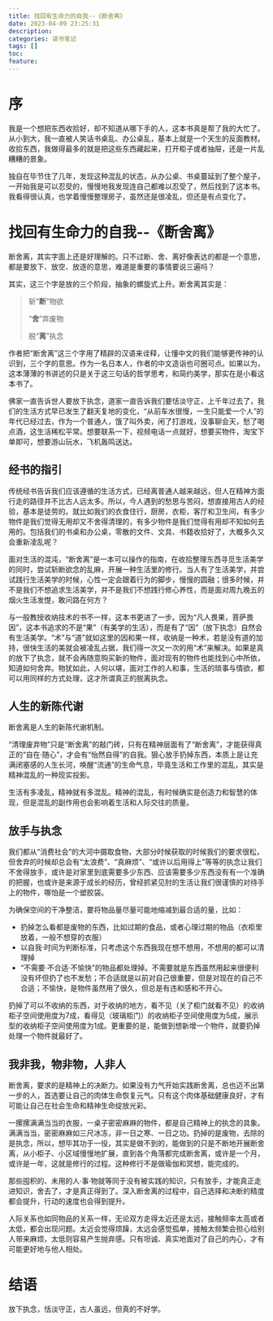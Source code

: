 ```yaml
---
title: 找回有生命力的自我--《断舍离》
date: 2023-04-09 23:25:31
description:
categories: 读书笔记
tags: []
toc:
feature:
---
```


# 序

我是一个想把东西收拾好，却不知道从哪下手的人，这本书真是帮了我的大忙了。从小到大，我一直被人笑话书桌乱、办公桌乱，基本上就是一个天生的反面教材。收拾东西，我做得最多的就是把这些东西藏起来，打开柜子或者抽屉，还是一片乱糟糟的景象。

独自在毕节住了几年，发现这种混乱的状态，从办公桌、书桌蔓延到了整个屋子，一开始我是可以忍受的，慢慢地我发现连自己都难以忍受了，然后找到了这本书。我看得很认真，也学着慢慢整理房子，虽然还是很凌乱，但还是有点变化了。

<!-- more -->

# 找回有生命力的自我--《断舍离》

断舍离，其实字面上还是好理解的。只不过断、舍、离好像表达的都是一个意思，都是要放下、放空、放逐的意思，难道是重要的事情要说三遍吗？

其实，这三个字是放的三个阶段，抽象的螺旋式上升。断舍离其实是：

>斩“**断**”物欲
>
>“**舍**”弃废物
>
>脱“**离**”执念

作者把“断舍离”这三个字用了精辟的汉语来诠释，让懂中文的我们能够更传神的认识到，三个字的意思。作为一名日本人，作者的中文造诣也可圈可点。如果以为，这本薄薄的书讲述的只是关于这三句话的哲学思考，和简约美学，那实在是小看这本书了。

佛家一直告诉世人要放下执念，道家一直告诉我们要恬淡守正，上千年过去了，我们的生活方式早已发生了翻天复地的变化，“从前车水很慢，一生只能爱一个人”的年代已经过去，作为一个普通人，饿了叫外卖，闲了打游戏，没事聊会天，愁了喝点酒，这生活稀松平常。想要联系一下，视频电话一点就好，想要买物件，淘宝下单即可，想要游山玩水，飞机轰鸣送达。

## 经书的指引

传统经书告诉我们应该遵循的生活方式，已经离普通人越来越远，但人在精神方面行走的路径并不比古人远太多。所以，今人遇到的愁思与苦闷，想直接用古人的经验，基本是徒劳的。就比如我们的衣食住行，厨房，衣柜，客厅和卫生间，有多少物件是我们觉得无用却又不舍得清理的，有多少物件是我们觉得有用却不知如何去用的。包括我们的书桌和办公桌，零散的文件、文具、书籍收拾好了，大概多久又会重新凌乱呢？

面对生活的混沌，“断舍离”是一本可以操作的指南，在收拾整理东西寻觅生活美学的同时，尝试斩断欲念的乱麻，开展一种生活里的修行。当人有了生活美学，并尝试践行生活美学的时候，心性一定会跟着行为的脚步，慢慢的圆融；很多时候，并不是我们不想追求生活美学，并不是我们不想践行修心养性，而是面对周九晚五的烟火生活发憷，敢问路在何方？

与一般教授收纳技术的书不一样，这本书更进了一步。因为“凡人畏果，菩萨畏因”，这本书追求的不是“果”（有美学的生活），而是有了“因”（放下执念）自然会有生活美学。“术”与“道"就如这里的因和果一样，收纳是一种术，若是没有道的加持，很快生活的美就会被凌乱占据，我们得一次又一次的用“术”来解决。如果是真的放下了执念，就不会再随意购买新的物件，面对现有的物件也能找到心中所依，知道如何舍弃。物犹如此，人何以堪，面对工作的人和事，生活的琐事与情欲，都可以用同样的方式处理，这才所谓真正的脱离执念。

## 人生的新陈代谢

断舍离是人生的新陈代谢机制。

“清理废弃物”只是“断舍离”的敲门砖，只有在精神层面有了“断舍离”，才能获得真正的“自在·随心”，才会有“怡然自得”的自我。狠心放手扔掉东西，本质上是让充满闭塞感的人生长河，唤醒“流通”的生命气息，毕竟生活和工作里的混乱，其实是精神混乱的一种现实投影。

生活有多凌乱，精神就有多混乱。精神的混乱，有时候确实是创造力和智慧的体现，但是混乱的副作用也会影响着生活和人际交往的质量。

## 放手与执念

我们都从“消费社会”的大河中摄取食物，大部分时候获取的时候我们的要求很松，但舍弃的时候却总会有“太浪费”、“真麻烦”、“或许以后用得上”等等的执念让我们不舍得放手，或许是对家里到底需要多少东西、应该需要多少东西没有有一个准确的把握，也或许是来源于成长的经历，曾经抓紧见肘的生活让我们很谨慎的对待手上的物件，哪怕是一个塑胶袋。

为确保空间的干净整洁，要将物品量尽量可能地缩减到最合适的量，比如：

- 扔掉怎么看都是废物的东西，比如过期的食品，或者心理过期的物品（衣柜里放着，一般不想穿的衣服）
- 以自我·时间为判断标准，只考虑这个东西我现在想不想用，不想用的都可以清理掉
- “不需要·不合适·不愉快”的物品都处理掉。不需要就是东西虽然用起来很便利没有坏但扔了也不发愁；不合适就是以前对自己很重要，但是对现在的自己不合适；不愉快，是物件虽然用了很久，但总是有违和感和不开心。

扔掉了可以不收纳的东西，对于收纳的地方，看不见（关了柜门就看不见）的收纳柜子空间使用度为7成，看得见（玻璃柜门）的收纳柜子空间使用度为5成，展示型的收纳柜子空间使用度为1成。更重要的是，能做到想新增一个物件，就要扔掉处理一个物件就最好了。

## 我非我，物非物，人非人

断舍离，要求的是精神上的决断力。如果没有力气开始实践断舍离，总也迈不出第一步的人，首选要让自己的肉体生命恢复元气。只有这个肉体基础健康良好，才有可能让自己在社会生命和精神生命绽放光彩。

一摞摞满满当当的衣服，一桌子密密麻麻的物件，都是自己精神上的执念的具象。满满当当，密密麻麻如三尺冰冻，非一日之寒、一日之功。扔掉的是废物，去除的是执念，所以，想毕其功于一役，其实是做不到的，能做到的只是不断地开展断舍离，从小柜子、小区域慢慢地扩展，直到各个角落都完成断舍离，或许是一个月，或许是一年，这就是修行的过程。这种修行不是做瑜伽和冥想，能完成的。

那些囤积的、未用的人·事·物就等同于没有被实践的知识，只有放手，才能真正走进知识，舍去了，才是真正得到了。深入断舍离的过程中，自己选择和决断的精度都会提升，行动的速度也会得到提升。

人际关系也如同物品的关系一样，无论双方走得太近还是太远，接触频率太高或者太低，都会出现问题。太近会觉得烦躁，太远会感觉孤单，接触太频繁会担心给别人带来麻烦，太低则容易产生抛弃感。只有坦诚、真实地面对了自己的内心，才有可能更好地与他人相处。

# 结语

放下执念，恬淡守正，古人虽远，但真的不好学。